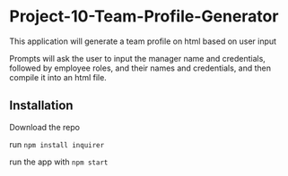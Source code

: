 # Project-10-Team-Profile-Generator

This application will generate a team profile on html based on user input

Prompts will ask the user to input the manager name and credentials, followed by employee roles, and their names and credentials, and then compile it into an html file.

## Installation

Download the repo

run ```npm install inquirer```

run the app with ```npm start```
